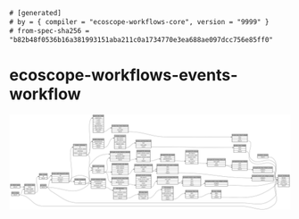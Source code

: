 ```
# [generated]
# by = { compiler = "ecoscope-workflows-core", version = "9999" }
# from-spec-sha256 = "b82b48f0536b16a381993151aba211c0a1734770e3ea688ae097dcc756e85ff0"

```
# ecoscope-workflows-events-workflow

![](graph.png)
